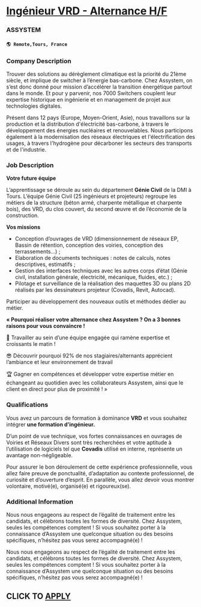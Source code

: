 # [Ingénieur VRD - Alternance H/F](https://www.remotewlb.com/apply/ingenieur-vrd-alternance-h-f)  
### ASSYSTEM  
#### `🌎 Remote,Tours, France`  

### **Company Description**

Trouver des solutions au dérèglement climatique est la priorité du 21ème siècle, et implique de switcher à l’énergie bas-carbone. Chez Assystem, on s’est donc donné pour mission d’accélérer la transition énergétique partout dans le monde. Et pour y parvenir, nos 7000 Switchers couplent leur expertise historique en ingénierie et en management de projet aux technologies digitales.

Présent dans 12 pays (Europe, Moyen-Orient, Asie), nous travaillons sur la production et la distribution d'électricité bas-carbone, à travers le développement des énergies nucléaires et renouvelables. Nous participons également à la modernisation des réseaux électriques et l'électrification des usages, à travers l'hydrogène pour décarboner les secteurs des transports et de l'industrie.

###  **Job Description**

 **Votre future équipe**

L’apprentissage se déroule au sein du département **Génie Civil** de la DMI à Tours. L’équipe Génie Civil (25 ingénieurs et projeteurs) regroupe les métiers de la structure (béton armé, charpente métallique et charpente bois), des VRD, du clos couvert, du second œuvre et de l’économie de la construction.

 **Vos missions**

  * Conception d’ouvrages de VRD (dimensionnement de réseaux EP, Bassin de rétention, conception des voiries, conception des terrassements…) ;
  * Elaboration de documents techniques : notes de calculs, notes descriptives, estimatifs ;
  * Gestion des interfaces techniques avec les autres corps d’état (Génie civil, installation générale, électricité, mécanique, fluides, etc.) ;
  * Pilotage et surveillance de la réalisation des maquettes 3D ou plans 2D réalisés par les dessinateurs projeteur (Covadis, Revit, Autocad).

Participer au développement des nouveaux outils et méthodes dédier au métier.

 **« Pourquoi réaliser votre alternance chez Assystem ? On a 3 bonnes raisons pour vous convaincre !**

🥐 Travailler au sein d’une équipe engagée qui ramène expertise et croissants le matin !

😎 Découvrir pourquoi 92% de nos stagiaires/alternants apprécient l’ambiance et leur environnement de travail

🏆 Gagner en compétences et développer votre expertise métier en échangeant au quotidien avec les collaborateurs Assystem, ainsi que le client en direct pour plus de proximité ! »

###  **Qualifications**

Vous avez un parcours de formation à dominance **VRD** et vous souhaitez intégrer **une formation d’ingénieur.**

D’un point de vue technique, vos fortes connaissances en ouvrages de Voiries et Réseaux Divers sont très recherchées et votre aptitude à l’utilisation de logiciels tel que **Covadis** utilisé en interne, représente un avantage non-négligeable.

Pour assurer le bon déroulement de cette expérience professionnelle, vous allez faire preuve de ponctualité, d’adaptation au contexte professionnel, de curiosité et d’ouverture d’esprit. En parallèle, vous allez devoir vous montrer volontaire, motivé(e), organisé(e) et rigoureux(se).

###  **Additional Information**

Nous nous engageons au respect de l’égalité de traitement entre les candidats, et célébrons toutes les formes de diversité. Chez Assystem, seules les compétences comptent ! Si vous souhaitez porter à la connaissance d’Assystem une quelconque situation ou des besoins spécifiques, n’hésitez pas vous serez accompagné(e) !

Nous nous engageons au respect de l’égalité de traitement entre les candidats, et célébrons toutes les formes de diversité. Chez Assystem, seules les compétences comptent ! Si vous souhaitez porter à la connaissance d’Assystem une quelconque situation ou des besoins spécifiques, n’hésitez pas vous serez accompagné(e) !

  
## CLICK TO [APPLY](https://www.remotewlb.com/apply/ingenieur-vrd-alternance-h-f)

